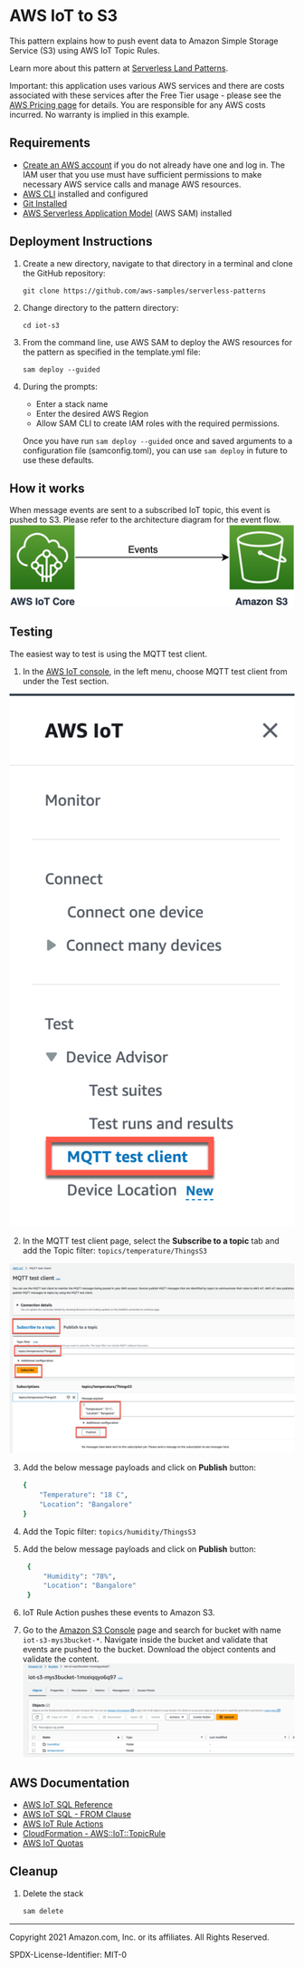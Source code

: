 # AWS IoT to S3

This pattern explains how to push event data to Amazon Simple Storage Service (S3) using AWS IoT Topic Rules.

Learn more about this pattern at [Serverless Land Patterns](https://serverlessland.com/patterns/iot-s3).

Important: this application uses various AWS services and there are costs associated with these services after the Free Tier usage - please see the [AWS Pricing page](https://aws.amazon.com/pricing/) for details. You are responsible for any AWS costs incurred. No warranty is implied in this example.

## Requirements

* [Create an AWS account](https://portal.aws.amazon.com/gp/aws/developer/registration/index.html) if you do not already have one and log in. The IAM user that you use must have sufficient permissions to make necessary AWS service calls and manage AWS resources.
* [AWS CLI](https://docs.aws.amazon.com/cli/latest/userguide/install-cliv2.html) installed and configured
* [Git Installed](https://git-scm.com/book/en/v2/Getting-Started-Installing-Git)
* [AWS Serverless Application Model](https://docs.aws.amazon.com/serverless-application-model/latest/developerguide/serverless-sam-cli-install.html) (AWS SAM) installed

## Deployment Instructions

1. Create a new directory, navigate to that directory in a terminal and clone the GitHub repository:
    ```
    git clone https://github.com/aws-samples/serverless-patterns
    ```
1. Change directory to the pattern directory:
    ```
    cd iot-s3
    ```
1. From the command line, use AWS SAM to deploy the AWS resources for the pattern as specified in the template.yml file:
    ```
    sam deploy --guided
    ```
1. During the prompts:
    * Enter a stack name
    * Enter the desired AWS Region
    * Allow SAM CLI to create IAM roles with the required permissions.

    Once you have run `sam deploy --guided` once and saved arguments to a configuration file (samconfig.toml), you can use `sam deploy` in future to use these defaults.

## How it works

When message events are sent to a subscribed IoT topic, this event is pushed to S3. Please refer to the architecture diagram for the event flow.
![End to End Architecture](images/architecture.png)

## Testing

The easiest way to test is using the MQTT test client.

1. In the [AWS IoT console](https://console.aws.amazon.com/iot/home), in the left menu, choose MQTT test client from under the Test section.

![AWS IoT console](images/select-mqtt-test-client.png)

2. In the MQTT test client page, select the **Subscribe to a topic** tab and add the Topic filter: `topics/temperature/ThingsS3`

![MQTT Test client](images/invoke-mqtt-test-client.png)

3. Add the below message payloads and click on **Publish** button: 

    ```bash
    {
        "Temperature": "18 C",
        "Location": "Bangalore"
    }
   ``` 
4. Add the Topic filter: `topics/humidity/ThingsS3`

5. Add the below message payloads and click on **Publish** button: 

   ```bash
    {
        "Humidity": "78%",
        "Location": "Bangalore"
    }
   ``` 

6. IoT Rule Action pushes these events to Amazon S3.


7. Go to the [Amazon S3 Console](https://s3.console.aws.amazon.com/s3/home?region=eu-west-1) page and search for bucket with name `iot-s3-mys3bucket-*`. Navigate inside the bucket and validate that events are pushed to the bucket. Download the object contents and validate the content.
![Amazon S3 Console](images/s3-bucket.png)


## AWS Documentation
- [AWS IoT SQL Reference](https://docs.aws.amazon.com/iot/latest/developerguide/iot-sql-reference.html?icmpid=docs_iot_console)
- [AWS IoT SQL - FROM Clause](https://docs.aws.amazon.com/iot/latest/developerguide/iot-sql-from.html)
- [AWS IoT Rule Actions](https://docs.aws.amazon.com/iot/latest/developerguide/iot-rule-actions.html)
- [CloudFormation - AWS::IoT::TopicRule](https://docs.aws.amazon.com/AWSCloudFormation/latest/UserGuide/aws-resource-iot-topicrule.html)
- [AWS IoT Quotas](https://docs.aws.amazon.com/general/latest/gr/iot-core.html)

## Cleanup

1. Delete the stack
    ```bash
    sam delete
    ```

----
Copyright 2021 Amazon.com, Inc. or its affiliates. All Rights Reserved.

SPDX-License-Identifier: MIT-0

